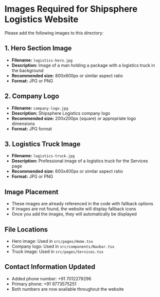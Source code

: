 # Images Required for Shipsphere Logistics Website

Please add the following images to this directory:

## 1. Hero Section Image
- **Filename:** `logistics-hero.jpg`
- **Description:** Image of a man holding a package with a logistics truck in the background
- **Recommended size:** 800x600px or similar aspect ratio
- **Format:** JPG or PNG

## 2. Company Logo
- **Filename:** `company-logo.jpg`
- **Description:** Shipsphere Logistics company logo
- **Recommended size:** 200x200px (square) or appropriate logo dimensions
- **Format:** JPG format

## 3. Logistics Truck Image
- **Filename:** `logistics-truck.jpg`
- **Description:** Professional image of a logistics truck for the Services page
- **Recommended size:** 600x400px or similar aspect ratio
- **Format:** JPG or PNG

## Image Placement
- These images are already referenced in the code with fallback options
- If images are not found, the website will display fallback icons
- Once you add the images, they will automatically be displayed

## File Locations
- Hero image: Used in `src/pages/Home.tsx`
- Company logo: Used in `src/components/Navbar.tsx`
- Truck image: Used in `src/pages/Services.tsx`

## Contact Information Updated
- Added phone number: +91 7012279296
- Primary phone: +91 9773575251
- Both numbers are now available throughout the website
